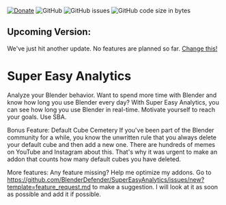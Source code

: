 [![Donate](https://img.shields.io/endpoint?url=https%3A%2F%2Fraw.githubusercontent.com%2FBlenderDefender%2FBlenderDefender%2Fshields_endpoint%2FSUPEREASYANALYTICS.json)](https://www.paypal.com/donate?hosted_button_id=TPH9D4NXRDP9Y)
![GitHub](https://img.shields.io/github/license/BlenderDefender/SuperEasyAnalytics?color=green&style=for-the-badge)
![GitHub issues](https://img.shields.io/github/issues/BlenderDefender/SuperEasyAnalytics?style=for-the-badge)
![GitHub code size in bytes](https://img.shields.io/github/languages/code-size/BlenderDefender/SuperEasyAnalytics?style=for-the-badge)

## Upcoming Version:


We've just hit another update. No features are planned so far. [Change this!](https://github.com/BlenderDefender/SuperEasyAnalytics/issues/new/choose)
<!-- CHANGELOG -->

<!-- CHANGELOG -->

# Super Easy Analytics

Analyze your Blender behavior. Want to spend more time with Blender and know how long you use Blender every day?
With Super Easy Analytics, you can see how long you use Blender in real-time. Motivate yourself to reach your goals.
Use SBA.

Bonus Feature: Default Cube Cemetery
If you've been part of the Blender community for a while, you know the unwritten rule that you always delete your default cube
and then add a new one. There are hundreds of memes on YouTube and Instagram about this. That's why it was urgent
to make an addon that counts how many default cubes you have deleted.

More features:
Any feature missing? Help me optimize my addons. Go to https://github.com/BlenderDefender/SuperEasyAnalytics/issues/new?template=feature_request.md
to make a suggestion. I will look at it as soon as possible and add it if possible.

